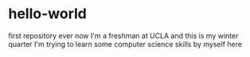 # hello-world
first repository ever
now I'm a freshman at UCLA and this is my winter quarter
I'm trying to learn some computer science skills by myself here
